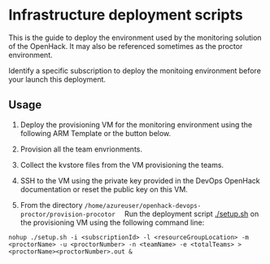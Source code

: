 # Infrastructure deployment scripts

This is the guide to deploy the environment used by the monitoring solution of the OpenHack.
It may also be referenced sometimes as the proctor environment.

Identify a specific subscription to deploy the monitoing environment before your launch this deployment. 

## Usage

1. Deploy the provisioning VM for the monitoring environment using the following ARM Template or the button below.

2. Provision all the team envrionments.

3. <TO BE COMPLETED> Collect the kvstore files from the VM provisioning the teams. 

4. SSH to the VM using the private key provided in the DevOps OpenHack documentation or reset the public key on this VM.

5. From the directory `/home/azureuser/openhack-devops-proctor/provision-procotor  ` Run the deployment script [./setup.sh](./setup.sh) on the provisioning VM using the following command line: 

```
nohup ./setup.sh -i <subscriptionId> -l <resourceGroupLocation> -m <proctorName> -u <proctorNumber> -n <teamName> -e <totalTeams> > <proctorName><proctorNumber>.out &
```
